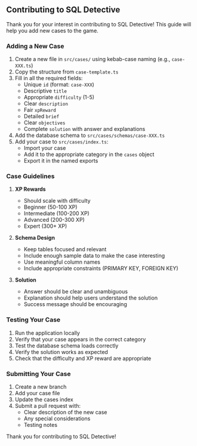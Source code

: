 ## Contributing to SQL Detective

Thank you for your interest in contributing to SQL Detective! This guide will help you add new cases to the game.

### Adding a New Case

1. Create a new file in `src/cases/` using kebab-case naming (e.g., `case-XXX.ts`)
2. Copy the structure from `case-template.ts`
3. Fill in all the required fields:
   - Unique `id` (format: `case-XXX`)
   - Descriptive `title`
   - Appropriate `difficulty` (1-5)
   - Clear `description`
   - Fair `xpReward`
   - Detailed `brief`
   - Clear `objectives`
   - Complete `solution` with answer and explanations
4. Add the database schema to `src/cases/schemas/case-XXX.ts`
5. Add your case to `src/cases/index.ts`:
   - Import your case
   - Add it to the appropriate category in the `cases` object
   - Export it in the named exports

### Case Guidelines

1. **XP Rewards**

   - Should scale with difficulty
   - Beginner (50-100 XP)
   - Intermediate (100-200 XP)
   - Advanced (200-300 XP)
   - Expert (300+ XP)

2. **Schema Design**

   - Keep tables focused and relevant
   - Include enough sample data to make the case interesting
   - Use meaningful column names
   - Include appropriate constraints (PRIMARY KEY, FOREIGN KEY)

3. **Solution**
   - Answer should be clear and unambiguous
   - Explanation should help users understand the solution
   - Success message should be encouraging

### Testing Your Case

1. Run the application locally
2. Verify that your case appears in the correct category
3. Test the database schema loads correctly
4. Verify the solution works as expected
5. Check that the difficulty and XP reward are appropriate

### Submitting Your Case

1. Create a new branch
2. Add your case file
3. Update the cases index
4. Submit a pull request with:
   - Clear description of the new case
   - Any special considerations
   - Testing notes

Thank you for contributing to SQL Detective!
